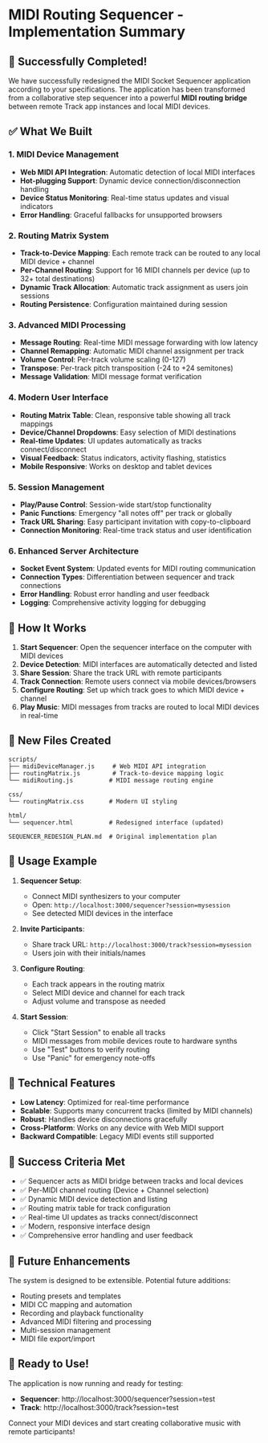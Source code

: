 # MIDI Routing Sequencer - Implementation Summary

## 🎉 Successfully Completed!

We have successfully redesigned the MIDI Socket Sequencer application according to your specifications. The application has been transformed from a collaborative step sequencer into a powerful **MIDI routing bridge** between remote Track app instances and local MIDI devices.

## ✅ What We Built

### 1. **MIDI Device Management**
- **Web MIDI API Integration**: Automatic detection of local MIDI interfaces
- **Hot-plugging Support**: Dynamic device connection/disconnection handling
- **Device Status Monitoring**: Real-time status updates and visual indicators
- **Error Handling**: Graceful fallbacks for unsupported browsers

### 2. **Routing Matrix System** 
- **Track-to-Device Mapping**: Each remote track can be routed to any local MIDI device + channel
- **Per-Channel Routing**: Support for 16 MIDI channels per device (up to 32+ total destinations)
- **Dynamic Track Allocation**: Automatic track assignment as users join sessions
- **Routing Persistence**: Configuration maintained during session

### 3. **Advanced MIDI Processing**
- **Message Routing**: Real-time MIDI message forwarding with low latency
- **Channel Remapping**: Automatic MIDI channel assignment per track
- **Volume Control**: Per-track volume scaling (0-127)
- **Transpose**: Per-track pitch transposition (-24 to +24 semitones)
- **Message Validation**: MIDI message format verification

### 4. **Modern User Interface**
- **Routing Matrix Table**: Clean, responsive table showing all track mappings
- **Device/Channel Dropdowns**: Easy selection of MIDI destinations
- **Real-time Updates**: UI updates automatically as tracks connect/disconnect
- **Visual Feedback**: Status indicators, activity flashing, statistics
- **Mobile Responsive**: Works on desktop and tablet devices

### 5. **Session Management**
- **Play/Pause Control**: Session-wide start/stop functionality
- **Panic Functions**: Emergency "all notes off" per track or globally
- **Track URL Sharing**: Easy participant invitation with copy-to-clipboard
- **Connection Monitoring**: Real-time track status and user identification

### 6. **Enhanced Server Architecture**
- **Socket Event System**: Updated events for MIDI routing communication
- **Connection Types**: Differentiation between sequencer and track connections
- **Error Handling**: Robust error handling and user feedback
- **Logging**: Comprehensive activity logging for debugging

## 🚀 How It Works

1. **Start Sequencer**: Open the sequencer interface on the computer with MIDI devices
2. **Device Detection**: MIDI interfaces are automatically detected and listed
3. **Share Session**: Share the track URL with remote participants
4. **Track Connection**: Remote users connect via mobile devices/browsers
5. **Configure Routing**: Set up which track goes to which MIDI device + channel
6. **Play Music**: MIDI messages from tracks are routed to local MIDI devices in real-time

## 📁 New Files Created

```
scripts/
├── midiDeviceManager.js     # Web MIDI API integration
├── routingMatrix.js         # Track-to-device mapping logic  
└── midiRouting.js          # MIDI message routing engine

css/
└── routingMatrix.css       # Modern UI styling

html/
└── sequencer.html          # Redesigned interface (updated)

SEQUENCER_REDESIGN_PLAN.md  # Original implementation plan
```

## 🎵 Usage Example

1. **Sequencer Setup**:
   - Connect MIDI synthesizers to your computer
   - Open: `http://localhost:3000/sequencer?session=mysession`
   - See detected MIDI devices in the interface

2. **Invite Participants**:
   - Share track URL: `http://localhost:3000/track?session=mysession`
   - Users join with their initials/names

3. **Configure Routing**:
   - Each track appears in the routing matrix
   - Select MIDI device and channel for each track
   - Adjust volume and transpose as needed

4. **Start Session**:
   - Click "Start Session" to enable all tracks
   - MIDI messages from mobile devices route to hardware synths
   - Use "Test" buttons to verify routing
   - Use "Panic" for emergency note-offs

## 🔧 Technical Features

- **Low Latency**: Optimized for real-time performance
- **Scalable**: Supports many concurrent tracks (limited by MIDI channels)
- **Robust**: Handles device disconnections gracefully
- **Cross-Platform**: Works on any device with Web MIDI support
- **Backward Compatible**: Legacy MIDI events still supported

## 🎯 Success Criteria Met

- ✅ Sequencer acts as MIDI bridge between tracks and local devices
- ✅ Per-MIDI channel routing (Device + Channel selection)
- ✅ Dynamic MIDI device detection and listing
- ✅ Routing matrix table for track configuration
- ✅ Real-time UI updates as tracks connect/disconnect
- ✅ Modern, responsive interface design
- ✅ Comprehensive error handling and user feedback

## 🔮 Future Enhancements

The system is designed to be extensible. Potential future additions:
- Routing presets and templates
- MIDI CC mapping and automation
- Recording and playback functionality
- Advanced MIDI filtering and processing
- Multi-session management
- MIDI file export/import

## 🚀 Ready to Use!

The application is now running and ready for testing:
- **Sequencer**: http://localhost:3000/sequencer?session=test
- **Track**: http://localhost:3000/track?session=test

Connect your MIDI devices and start creating collaborative music with remote participants!